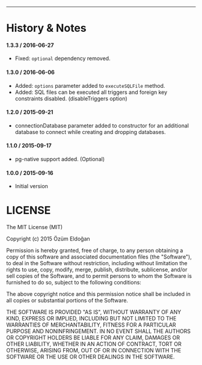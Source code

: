 
---------------------------------------

History & Notes
================
#### 1.3.3 / 2016-06-27
* Fixed: `optional` dependency removed.

#### 1.3.0 / 2016-06-06
* Added: `options` parameter added to `executeSQLFile` method.
* Added: SQL files can be executed all triggers and foreign key constraints disabled. (disableTriggers option)

#### 1.2.0 / 2015-09-21
* connectionDatabase parameter added to constructor for an additional database to connect while creating and dropping
databases.

#### 1.1.0 / 2015-09-17
* pg-native support added. (Optional)

#### 1.0.0 / 2015-09-16
* Initial version

LICENSE
=======

The MIT License (MIT)

Copyright (c) 2015 Özüm Eldoğan

Permission is hereby granted, free of charge, to any person obtaining a copy
of this software and associated documentation files (the "Software"), to deal
in the Software without restriction, including without limitation the rights
to use, copy, modify, merge, publish, distribute, sublicense, and/or sell
copies of the Software, and to permit persons to whom the Software is
furnished to do so, subject to the following conditions:

The above copyright notice and this permission notice shall be included in all
copies or substantial portions of the Software.

THE SOFTWARE IS PROVIDED "AS IS", WITHOUT WARRANTY OF ANY KIND, EXPRESS OR
IMPLIED, INCLUDING BUT NOT LIMITED TO THE WARRANTIES OF MERCHANTABILITY,
FITNESS FOR A PARTICULAR PURPOSE AND NONINFRINGEMENT. IN NO EVENT SHALL THE
AUTHORS OR COPYRIGHT HOLDERS BE LIABLE FOR ANY CLAIM, DAMAGES OR OTHER
LIABILITY, WHETHER IN AN ACTION OF CONTRACT, TORT OR OTHERWISE, ARISING FROM,
OUT OF OR IN CONNECTION WITH THE SOFTWARE OR THE USE OR OTHER DEALINGS IN THE
SOFTWARE.